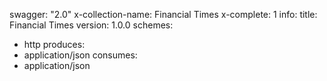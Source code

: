 swagger: "2.0"
x-collection-name: Financial Times
x-complete: 1
info:
  title: Financial Times
  version: 1.0.0
schemes:
- http
produces:
- application/json
consumes:
- application/json